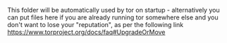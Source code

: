 This folder will be automatically used by tor on startup - alternatively you can put files here
if you are already running tor somewhere else and you don't want to lose your "reputation", as per
the following link <https://www.torproject.org/docs/faq#UpgradeOrMove>

